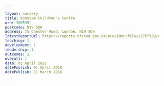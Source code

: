 ```yaml
---

layout: nursery
title: Konstam Children's Centre
urn: 100599
postcode: N19 5DH
address: 75 Chester Road, London, N19 5DH
latestReportUrl: https://reports.ofsted.gov.uk/provider/files/2767509/urn/100599.pdf
teaching: 1
development: 1
leadership: 1
outcomes: 1
overall: 1
date: 01 April 2018 
datePublish: 01 April 2018 
datePublish: 21 March 2018

---
```

